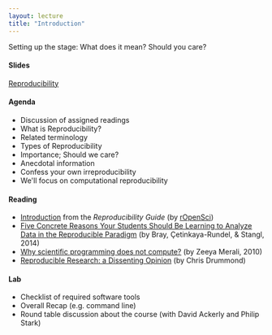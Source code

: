 ```yaml
---
layout: lecture
title: "Introduction"
---
```


<p class="message">
  Setting up the stage: What does it mean? Should you care?
</p>


<h4>
	<span class="fa fa-picture-o fa-lg main-list-item-icon"></span>
	Slides
</h4>

<a href="https://docs.google.com/presentation/d/1MY-XluG_7gTa32m7nDxMl_V0XRUw1_yhohnAXXW2ziE/pub?start=false&loop=false&delayms=3000" target="_blank">Reproducibility</a>

<h4>
	<span class="fa fa-bars fa-lg main-list-item-icon"></span>
	Agenda
</h4>

- Discussion of assigned readings
- What is Reproducibility?
- Related terminology
- Types of Reproducibility
- Importance; Should we care?
- Anecdotal information
- Confess your own irreproducibility
- We'll focus on computational reproducibility


<h4>
	<span class="fa fa-book fa-lg main-list-item-icon"></span>
	Reading
</h4>

- [Introduction](http://ropensci.github.io/reproducibility-guide/sections/introduction/) from the _Reproducibility Guide_ (by [rOpenSci](https://ropensci.org/about/))
- [Five Concrete Reasons Your Students Should Be Learning to Analyze Data in the Reproducible Paradigm](http://chance.amstat.org/2014/09/reproducible-paradigm/) (by Bray, Çetinkaya-Rundel, & Stangl, 2014)
- [Why scientific programming does not compute?](http://www.nature.com/news/2010/101013/pdf/467775a.pdf) (by Zeeya Merali, 2010)
- [Reproducible Research: a Dissenting Opinion](http://cogprints.org/8675/1/ReproducibleResearch.pdf) (by Chris Drummond)

<h4>
	<span class="fa fa-flask fa-lg main-list-item-icon"></span>
	Lab
</h4>

- Checklist of required software tools
- Overall Recap (e.g. command line)
- Round table discussion about the course (with David Ackerly and Philip Stark)
